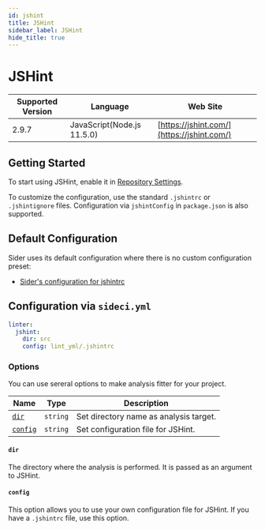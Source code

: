 ```yaml
---
id: jshint
title: JSHint
sidebar_label: JSHint
hide_title: true
---
```


# JSHint

| Supported Version | Language | Web Site |
| ----------------- | -------- | -------- |
| 2.9.7 | JavaScript(Node.js 11.5.0) | [https://jshint.com/](https://jshint.com/) |

## Getting Started

To start using JSHint, enable it in [Repository Settings](../../getting-started/repository-settings.md).

To customize the configuration, use the standard `.jshintrc` or `.jshintignore` files. Configuration via `jshintConfig` in `package.json` is also supported.

## Default Configuration

Sider uses its default configuration where there is no custom configuration preset:

* [Sider's configuration for jshintrc](https://github.com/actcat/sideci_config/blob/master/javascript/jshint/sideci_jshintrc)

## Configuration via `sideci.yml`

```yaml:sideci.yml
linter:
  jshint:
    dir: src
    config: lint_yml/.jshintrc
```

### Options

You can use sereral options to make analysis fitter for your project.

| Name | Type | Description |
| ---- | ---- | ----------- |
| [`dir`](#dir) | `string` | Set directory name as analysis target. |
| [`config`](#config) | `string` | Set configuration file for JSHint. |

#### `dir`

The directory where the analysis is performed. It is passed as an argument to JSHint.

#### `config`

This option allows you to use your own configuration file for JSHint. If you have a `.jshintrc` file, use this option.

